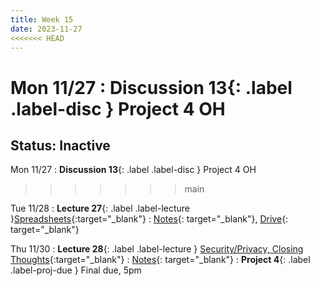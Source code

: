 ```yaml
---
title: Week 15
date: 2023-11-27
<<<<<<< HEAD
---
```


Mon 11/27
: **Discussion 13**{: .label .label-disc } Project 4 OH 
=======
Status: Inactive
---

Mon 11/27
: **Discussion 13**{: .label .label-disc } Project 4 OH
>>>>>>> main
<!-- Sampling, Data Visualizations -->

Tue 11/28
: **Lecture 27**{: .label .label-lecture }[Spreadsheets](https://docs.google.com/presentation/d/1N5Mr5HZxrwUMOlpU7CAmZTupBYRH3isIjOnvhBO_oNM/edit?usp=sharing){:target="\_blank"}
  : [Notes](https://drive.google.com/file/d/13SU-OqE9sdB6JTEYFrPqqCuMZyfilEb4/view?usp=sharing){: target="\_blank"}, [Drive](https://drive.google.com/drive/folders/1tg9T3gVFlH49DlK3ltO8CjLiBeRyLuc2?usp=drive_link){: target="\_blank"}

Thu 11/30
: **Lecture 28**{: .label .label-lecture } [Security/Privacy, Closing Thoughts](https://docs.google.com/presentation/d/1Nb-G948Y_kIVpwjJivCMI8KPjPsWTcLsIZk8l7adc00/edit?usp=sharing){:target="\_blank"}
  : [Notes](https://drive.google.com/file/d/1Y-R-bN-rOi2eSZZmnMbzoJIxxqvQJo0Q/view?usp=sharing){: target="\_blank"}
: **Project 4**{: .label .label-proj-due } Final due, 5pm
